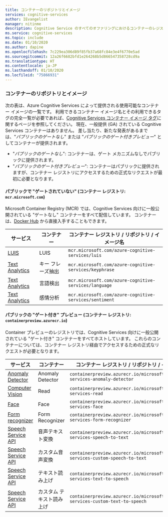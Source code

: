 ```yaml
---
title: コンテナーのリポジトリとイメージ
services: cognitive-services
author: IEvangelist
manager: nitinme
description: Cognitive Service のすべてのオファリングにおけるコンテナーのレジストリ、リポジトリ、イメージ名を表す 2 つの表を示します。
ms.service: cognitive-services
ms.topic: include
ms.date: 01/10/2020
ms.author: dapine
ms.openlocfilehash: 7c229ea306d89f85fb37a68fc84e3e4f6770e5ad
ms.sourcegitcommit: 12a26f6682bfd1e264268b5d866547358728cd9a
ms.translationtype: HT
ms.contentlocale: ja-JP
ms.lasthandoff: 01/10/2020
ms.locfileid: "75866931"
---
```

### <a name="container-repositories-and-images"></a>コンテナーのリポジトリとイメージ

次の表は、Azure Cognitive Services によって提供される使用可能なコンテナー イメージの一覧です。 利用できるコンテナー イメージ名とその利用できるタグの完全一覧が必要であれば、[Cognitive Services コンテナー イメージ タグ](../container-image-tags.md)に関するページを参照してください。 現在、一般提供 (GA) されている Cognitive Services コンテナーはありません。 差し当たり、新たな発表があるまでは、"*パブリックのゲートなし*" または "*パブリックのゲート付きプレビュー*" としてコンテナーが提供されます。

 - "*パブリックのゲートなし*": コンテナーは、ゲート メカニズムなしでパブリックに提供されます。
 - "*パブリックのゲート付きプレビュー*": コンテナーはパブリックに提供されますが、コンテナー レジストリにアクセスするための正式なリクエストが最初に必要となります。

#### <a name="public-ungated-container-registry-mcrmicrosoftcom"></a>パブリックで "ゲートされていない" (コンテナー レジストリ: `mcr.microsoft.com`)

Microsoft Container Registry (MCR) では、Cognitive Services 向けに一般公開されている "ゲートなし" コンテナーをすべて配信しています。 コンテナーは、[Docker Hub](https://hub.docker.com/_/microsoft-azure-cognitive-services) から直接入手することもできます。

| サービス | コンテナー | コンテナー レジストリ / リポジトリ / イメージ名 |
|--|--|--|
| [LUIS](../../LUIS/luis-container-howto.md) | LUIS | `mcr.microsoft.com/azure-cognitive-services/luis` |
| [Text Analytics](../../text-analytics/how-tos/text-analytics-how-to-install-containers.md) | キー フレーズ抽出 | `mcr.microsoft.com/azure-cognitive-services/keyphrase` |
| [Text Analytics](../../text-analytics/how-tos/text-analytics-how-to-install-containers.md) | 言語検出 | `mcr.microsoft.com/azure-cognitive-services/language` |
| [Text Analytics](../../text-analytics/how-tos/text-analytics-how-to-install-containers.md) | 感情分析 | `mcr.microsoft.com/azure-cognitive-services/sentiment` |

#### <a name="public-gated-preview-container-registry-containerpreviewazurecrio"></a>パブリックの "ゲート付き" プレビュー (コンテナー レジストリ: `containerpreview.azurecr.io`)

Container プレビューのレジストリでは、Cognitive Services 向けに一般公開されている "ゲート付き" コンテナーをすべてホストしています。 これらのコンテナーについては、コンテナー レジストリ経由でアクセスするための正式なリクエストが必要となります。

| サービス | コンテナー | コンテナー レジストリ / リポジトリ / イメージ名 |
|--|--|--|
| [Anomaly Detector](../../anomaly-detector/anomaly-detector-container-howto.md) | Anomaly Detector | `containerpreview.azurecr.io/microsoft/cognitive-services-anomaly-detector` |
| [Computer Vision](../../Computer-vision/computer-vision-how-to-install-containers.md) | Read | `containerpreview.azurecr.io/microsoft/cognitive-services-read` |
| [Face](../../face/face-how-to-install-containers.md) | Face | `containerpreview.azurecr.io/microsoft/cognitive-services-face` |
| [Form recognizer](https://go.microsoft.com/fwlink/?linkid=2083826&clcid=0x409) | Form Recognizer | `containerpreview.azurecr.io/microsoft/cognitive-services-form-recognizer` |
| [Speech Service API](../../speech-service/speech-container-howto.md?tab=stt) | 音声テキスト変換 | `containerpreview.azurecr.io/microsoft/cognitive-services-speech-to-text` |
| [Speech Service API](../../speech-service/speech-container-howto.md?tab=cstt) | カスタム音声変換 | `containerpreview.azurecr.io/microsoft/cognitive-services-custom-speech-to-text` |
| [Speech Service API](../../speech-service/speech-container-howto.md?tab=tts) | テキスト読み上げ | `containerpreview.azurecr.io/microsoft/cognitive-services-text-to-speech` |
| [Speech Service API](../../speech-service/speech-container-howto.md?tab=ctts) | カスタム テキスト読み上げ | `containerpreview.azurecr.io/microsoft/cognitive-services-custom-text-to-speech` |

